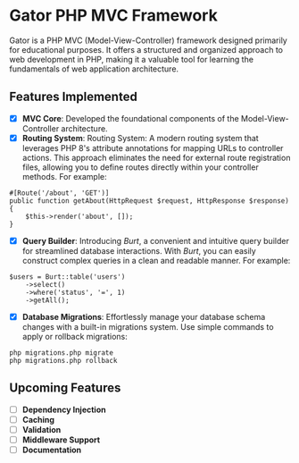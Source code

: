 # Gator PHP MVC Framework

Gator is a PHP MVC (Model-View-Controller) framework designed primarily for educational purposes. 
It offers a structured and organized approach to web development in PHP, making it a valuable tool for 
learning the fundamentals of web application architecture.

## Features Implemented

- [x] **MVC Core**: Developed the foundational components of the Model-View-Controller architecture.
- [x] **Routing System**: Routing System: A modern routing system that leverages PHP 8's attribute annotations 
for mapping URLs to controller actions. This approach eliminates the need for external route registration files, 
allowing you to define routes directly within your controller methods. For example:
```
#[Route('/about', 'GET')]
public function getAbout(HttpRequest $request, HttpResponse $response)
{
    $this->render('about', []);
}
```
- [x] **Query Builder**: Introducing *Burt*, a convenient and intuitive query builder for streamlined database 
interactions. With *Burt*, you can easily construct complex queries in a clean and readable manner. For example:
```
$users = Burt::table('users')
    ->select()
    ->where('status', '=', 1)
    ->getAll();
```
- [x] **Database Migrations**: Effortlessly manage your database schema changes with a built-in migrations system. 
Use simple commands to apply or rollback migrations:
```
php migrations.php migrate
php migrations.php rollback
```

## Upcoming Features

- [ ] **Dependency Injection**
- [ ] **Caching**
- [ ] **Validation**
- [ ] **Middleware Support**
- [ ] **Documentation**